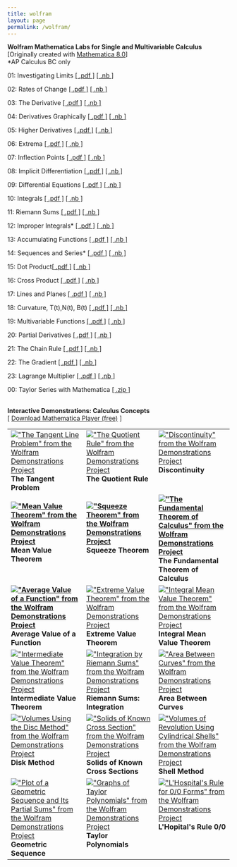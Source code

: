 ```yaml
---
title: wolfram
layout: page
permalink: /wolfram/
---
```


<strong>Wolfram Mathematica Labs for Single and Multivariable Calculus</strong> <br>
[Originally created with <a href="https://www.wolfram.com/mathematica/" target="_blank">Mathematica 8.0</a>]<br>
*AP Calculus BC only 

01:  Investigating Limits 
<a href="../docs/labs/calculus/01_Limits.pdf" target="_blank">[  .pdf  ]</a>
<a href="../docs/labs/calculus/01_Limits.nb" target="_blank">[  .nb  ]</a>
        
02:  Rates of Change
<a href="../docs/labs/calculus/02_Rates_of_change.pdf" target="_blank">[  .pdf  ]</a>
<a href="../docs/labs/calculus/02_Rates_of_change.nb" target="_blank">[  .nb  ]</a>

03:  The Derivative 
<a href="../docs/labs/calculus/03_The_Derivative.pdf" target="_blank">[  .pdf  ]</a>
<a href="../docs/labs/calculus/03_The_Derivative.nb" target="_blank">[  .nb  ]</a>

04:  Derivatives Graphically
<a href="../docs/labs/calculus/04_Derivatives_Graphically.pdf" target="_blank">[  .pdf  ]</a>
<a href="../docs/labs/calculus/04_Derivatives_Graphically.nb" target="_blank">[  .nb  ]</a>

05:  Higher Derivatives
<a href="../docs/labs/calculus/05_Higher_Derivatives.pdf" target="_blank">[  .pdf  ]</a>
<a href="../docs/labs/calculus/05_Higher_Derivatives.nb" target="_blank">[  .nb  ]</a>
        
06:  Extrema
<a href="../docs/labs/calculus/06_Extrema.pdf" target="_blank">[  .pdf  ]</a>
<a href="../docs/labs/calculus/06_Extrema.nb" target="_blank">[  .nb  ]</a>

07:  Inflection Points
<a href="../docs/labs/calculus/07_Inflection_Points.pdf" target="_blank">[  .pdf  ]</a>
<a href="../docs/labs/calculus/07_Inflection_Points.pdf" target="_blank">[  .nb  ]</a>
 
08:  Implicit Differentiation
<a href="../docs/labs/calculus/08_Implicit_Differentiation.pdf" target="_blank">[  .pdf  ]</a>
<a href="../docs/labs/calculus/08_Implicit_Differentiation.nb" target="_blank">[  .nb  ]</a>

09:  Differential Equations
<a href="../docs/labs/calculus/09_Differential_Equations.pdf" target="_blank">[  .pdf  ]</a>
<a href="../docs/labs/calculus/09_Differential_Equations.nb" target="_blank">[  .nb  ]</a>
      
10:  Integrals
<a href="../docs/labs/calculus/10_Integrals.pdf" target="_blank">[  .pdf  ]</a>
<a href="../docs/labs/calculus/10_Integrals.nb" target="_blank">[  .nb  ]</a>
      
11: Riemann Sums
<a href="../docs/labs/calculus/11_Riemann_Sums.pdf" target="_blank">[  .pdf  ]</a>
<a href="../docs/labs/calculus/11_Riemann_Sums.nb" target="_blank">[  .nb  ]</a>
      
12: Improper Integrals*
<a href="../docs/labs/calculus/12_Improper_Integrals.pdf" target="_blank">[  .pdf  ]</a>
<a href="../docs/labs/calculus/12_Improper_Integrals.nb" target="_blank">[  .nb  ]</a>
   
13: Accumulating Functions
<a href="../docs/labs/calculus/13_Accumulating_Functions.pdf" target="_blank">[  .pdf  ]</a>
<a href="../docs/labs/calculus/13_Accumulating_Functions.nb" target="_blank">[  .nb  ]</a>
       
14: Sequences and Series*
<a href="../docs/labs/calculus/14_Sequences_and_Series.pdf" target="_blank">[  .pdf  ]</a>
<a href="../docs/labs/calculus/14_Sequences_and_Series.nb" target="_blank">[  .nb  ]</a>

15: Dot Product<a href="../docs/labs/calculus/15_Dot_Product.pdf" target="_blank">[  .pdf  ]</a>
<a href="../docs/labs/calculus/15_Dot_Product.nb" target="_blank">[  .nb  ]</a>

16: Cross Product
<a href="../docs/labs/calculus/16_Cross_Product.pdf" target="_blank">[  .pdf  ]</a>
<a href="../docs/labs/calculus/16_Cross_Product.nb" target="_blank">[  .nb  ]</a>

17: Lines and Planes
<a href="../docs/labs/calculus/17_Lines_Planes.pdf" target="_blank">[  .pdf  ]</a>
<a href="../docs/labs/calculus/17_Lines_Planes.nb" target="_blank">[  .nb  ]</a>

18: Curvature, T(t),N(t), B(t)
<a href="../docs/labs/calculus/18_Curvature_TNB.pdf" target="_blank">[  .pdf  ]</a>
<a href="../docs/labs/calculus/18_Curvature_TNB.nb" target="_blank">[  .nb  ]</a>
      
19: Multivariable Functions
<a href="../docs/labs/calculus/19_Multivariable_Functions.pdf" target="_blank">[  .pdf  ]</a>
<a href="../docs/labs/calculus/19_Multivariable_Functions.nb" target="_blank">[  .nb  ]</a>
   
20: Partial Derivatives
<a href="../docs/labs/calculus/20_Partial_Derivatives.pdf" target="_blank">[  .pdf  ]</a>
<a href="../docs/labs/calculus/20_Partial_Derivatives.nb" target="_blank">[  .nb  ]</a>

21: The Chain Rule
<a href="../docs/labs/calculus/21_Chain_Rule.pdf" target="_blank">[  .pdf  ]</a>
<a href="../docs/labs/calculus/21_Chain_Rule.nb" target="_blank">[  .nb  ]</a>

22: The Gradient
<a href="../docs/labs/calculus/22_Gradient.pdf" target="_blank">[  .pdf  ]</a>
<a href="../docs/labs/calculus/22_Gradient.nb" target="_blank">[  .nb  ]</a>

23: Lagrange Multiplier
<a href="../docs/labs/calculus/23_Lagrange_Multiplier.pdf" target="_blank">[  .pdf  ]</a>
<a href="../docs/labs/calculus/23_Lagrange_Multiplier.nb" target="_blank">[  .nb  ]</a>

00: Taylor Series with Mathematica 
<a href="../docs/labs/calculus/Taylor-Series-Shubleka.nb.zip" target="_blank"> [ .zip ] </a> <br><br>


<strong> Interactive Demonstrations: Calculus Concepts </strong><br>
[ <a href="https://www.wolfram.com/cdf-player/" target="_blank">Download Mathematica Player (free)</a> ]

<table width="100%"  border="0">
        <tr valign="top">
          <td><a href="https://demonstrations.wolfram.com/TheTangentLineProblem/" target="_blank"><img src="https://demonstrations.wolfram.com/TheTangentLineProblem/thumbnail_174.jpg" border="0" alt="&quot;The Tangent Line Problem&quot; from the Wolfram Demonstrations Project" title="&quot;The Tangent Line Problem&quot; from the Wolfram Demonstrations Project" /></a><strong><br>
          The Tangent Problem</strong></td>
          <td><a href="https://demonstrations.wolfram.com/TheQuotientRule/" target="_blank"><img src="https://demonstrations.wolfram.com/TheQuotientRule/thumbnail_174.jpg" border="0" alt="&quot;The Quotient Rule&quot; from the Wolfram Demonstrations Project" title="&quot;The Quotient Rule&quot; from the Wolfram Demonstrations Project" /></a><br>
            <strong>The Quotient Rule</strong></td>
          <td><a href="https://demonstrations.wolfram.com/Discontinuity/" target="_blank"><img src="https://demonstrations.wolfram.com/Discontinuity/thumbnail_174.jpg" border="0" alt="&quot;Discontinuity&quot; from the Wolfram Demonstrations Project" title="&quot;Discontinuity&quot; from the Wolfram Demonstrations Project" /></a><br>
            <strong>Discontinuity</strong></td>
        </tr>
        <tr valign="top">
          <td>
        <p align="left"><strong><strong><a href="https://demonstrations.wolfram.com/MeanValueTheorem/" target="_blank"><img src="https://demonstrations.wolfram.com/MeanValueTheorem/thumbnail_174.jpg" border="0" alt="&quot;Mean Value Theorem&quot; from the Wolfram Demonstrations Project" title="&quot;Mean Value Theorem&quot; from the Wolfram Demonstrations Project" /></a> <br>
          Mean Value Theorem</strong></strong></p></td>
          <td><p align="left"><strong><a href="https://demonstrations.wolfram.com/SqueezeTheorem/" target="_blank"><img src="https://demonstrations.wolfram.com/SqueezeTheorem/thumbnail_174.jpg" border="0" alt="&quot;Squeeze Theorem&quot; from the Wolfram Demonstrations Project" title="&quot;Squeeze Theorem&quot; from the Wolfram Demonstrations Project"/></a><br>
          Squeeze Theorem
            </strong></p>
          </td>
          <td><strong><a href="https://demonstrations.wolfram.com/TheFundamentalTheoremOfCalculus/" target="_blank"><img src="https://demonstrations.wolfram.com/TheFundamentalTheoremOfCalculus/thumbnail_174.jpg" border="0" alt="&quot;The Fundamental Theorem of Calculus&quot; from the Wolfram Demonstrations Project" title="&quot;The Fundamental Theorem of Calculus&quot; from the Wolfram Demonstrations Project" /></a><br>
          The Fundamental Theorem of Calculus</strong></td>
        </tr>
        <tr valign="top">
          <td><strong><a href="https://demonstrations.wolfram.com/AverageValueOfAFunction/" target="_blank"><img src="https://demonstrations.wolfram.com/AverageValueOfAFunction/thumbnail_174.jpg" border="0" alt="&quot;Average Value of a Function&quot; from the Wolfram Demonstrations Project" title="&quot;Average Value of a Function&quot; from the Wolfram Demonstrations Project" /></a><br>
          Average Value of a Function</strong></td>
          <td><a href="https://demonstrations.wolfram.com/ExtremeValueTheorem/" target="_blank"><img src="https://demonstrations.wolfram.com/ExtremeValueTheorem/thumbnail_174.jpg" border="0" alt="&quot;Extreme Value Theorem&quot; from the Wolfram Demonstrations Project" title="&quot;Extreme Value Theorem&quot; from the Wolfram Demonstrations Project" /></a><br>
            <strong>Extreme Value Theorem</strong></td>
          <td><a href="https://demonstrations.wolfram.com/IntegralMeanValueTheorem/" target="_blank"><img src="https://demonstrations.wolfram.com/IntegralMeanValueTheorem/thumbnail_174.jpg" border="0" alt="&quot;Integral Mean Value Theorem&quot; from the Wolfram Demonstrations Project" title="&quot;Integral Mean Value Theorem&quot; from the Wolfram Demonstrations Project" /></a><br>
            <strong>Integral Mean Value Theorem</strong></td>
        </tr>
        <tr valign="top">
          <td><a href="https://demonstrations.wolfram.com/IntermediateValueTheorem/" target="_blank"><img src="https://demonstrations.wolfram.com/IntermediateValueTheorem/thumbnail_174.jpg" border="0" alt="&quot;Intermediate Value Theorem&quot; from the Wolfram Demonstrations Project" title="&quot;Intermediate Value Theorem&quot; from the Wolfram Demonstrations Project" /></a><br> <strong>Intermediate Value Theorem</strong></td>
          <td><a href="https://demonstrations.wolfram.com/IntegrationByRiemannSums/" target="_blank"><img src="https://demonstrations.wolfram.com/IntegrationByRiemannSums/thumbnail_174.jpg" border="0" alt="&quot;Integration by Riemann Sums&quot; from the Wolfram Demonstrations Project" title="&quot;Integration by Riemann Sums&quot; from the Wolfram Demonstrations Project" /></a><br>
            <strong>Riemann Sums: Integration</strong></td>
          <td><a href="https://demonstrations.wolfram.com/AreaBetweenCurves/" target="_blank"><img src="https://demonstrations.wolfram.com/AreaBetweenCurves/thumbnail_174.jpg" border="0" alt="&quot;Area Between Curves&quot; from the Wolfram Demonstrations Project" title="&quot;Area Between Curves&quot; from the Wolfram Demonstrations Project" /></a><br>
            <strong>Area Between Curves</strong></td>
        </tr>
        <tr valign="top">
          <td><a href="https://demonstrations.wolfram.com/VolumesUsingTheDiscMethod/" target="_blank"><img src="https://demonstrations.wolfram.com/VolumesUsingTheDiscMethod/thumbnail_174.jpg" border="0" alt="&quot;Volumes Using the Disc Method&quot; from the Wolfram Demonstrations Project" title="&quot;Volumes Using the Disc Method&quot; from the Wolfram Demonstrations Project" /></a><br>
            <strong>Disk Method</strong></td>
          <td><a href="https://demonstrations.wolfram.com/SolidsOfKnownCrossSection/" target="_blank"><img src="https://demonstrations.wolfram.com/SolidsOfKnownCrossSection/thumbnail_174.jpg" border="0" alt="&quot;Solids of Known Cross Section&quot; from the Wolfram Demonstrations Project" title="&quot;Solids of Known Cross Section&quot; from the Wolfram Demonstrations Project" /></a><br>
            <strong>Solids of Known Cross Sections</strong></td>
          <td><a href="https://demonstrations.wolfram.com/VolumesOfRevolutionUsingCylindricalShells/" target="_blank"><img src="https://demonstrations.wolfram.com/VolumesOfRevolutionUsingCylindricalShells/thumbnail_174.jpg" border="0" alt="&quot;Volumes of Revolution Using Cylindrical Shells&quot; from the Wolfram Demonstrations Project" title="&quot;Volumes of Revolution Using Cylindrical Shells&quot; from the Wolfram Demonstrations Project" /></a><br>
            <strong>Shell Method</strong></td>
        </tr>
        <tr valign="top">
          <td><a href="https://demonstrations.wolfram.com/PlotOfAGeometricSequenceAndItsPartialSums/" target="_blank"><img src="https://demonstrations.wolfram.com/PlotOfAGeometricSequenceAndItsPartialSums/thumbnail_174.jpg" border="0" alt="&quot;Plot of a Geometric Sequence and Its Partial Sums&quot; from the Wolfram Demonstrations Project" title="&quot;Plot of a Geometric Sequence and Its Partial Sums&quot; from the Wolfram Demonstrations Project" /></a><br>
            <strong>Geometric Sequence</strong></td>
          <td><a href="https://demonstrations.wolfram.com/GraphsOfTaylorPolynomials/" target="_blank"><img src="https://demonstrations.wolfram.com/GraphsOfTaylorPolynomials/thumbnail_174.jpg" border="0" alt="&quot;Graphs of Taylor Polynomials&quot; from the Wolfram Demonstrations Project" title="&quot;Graphs of Taylor Polynomials&quot; from the Wolfram Demonstrations Project" /></a><br>
            <strong>Taylor Polynomials</strong></td>
          <td><a href="https://demonstrations.wolfram.com/LHospitalsRuleFor00Forms/" target="_blank"><img src="https://demonstrations.wolfram.com/LHospitalsRuleFor00Forms/thumbnail_174.jpg" border="0" alt="&quot;L'Hospital's Rule for 0/0 Forms&quot; from the Wolfram Demonstrations Project" title="&quot;L'Hospital's Rule for 0/0 Forms&quot; from the Wolfram Demonstrations Project" /></a><br>
            <strong>L'Hopital's Rule 0/0</strong></td>
        </tr>
  
</table>